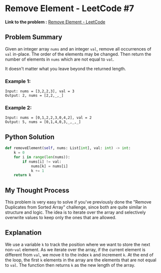 # Remove Element - LeetCode #7

**Link to the problem :** [Remove Element -  LeetCode](https://leetcode.com/problems/remove-element)

## Problem Summary

Given an integer array `nums` and an integer `val`, remove all occurrences of `val` in-place. The order of the elements may be changed. Then return the number of elements in `nums` which are not equal to `val`.

It doesn't matter what you leave beyond the returned length.

### Example 1:
```
Input: nums = [3,2,2,3], val = 3
Output: 2, nums = [2,2,_,_]
```
### Example 2:
```
Input: nums = [0,1,2,2,3,0,4,2], val = 2
Output: 5, nums = [0,1,4,0,3,_,_,_]
```

## Python Solution

```python
def removeElement(self, nums: List[int], val: int) -> int:
    k = 0
    for i in range(len(nums)):
        if nums[i] != val:
            nums[k] = nums[i]
            k += 1
    return k
```

## My Thought Process

This problem is very easy to solve if you've previously done the "Remove Duplicates from Sorted Array" challenge, since both are quite similar in structure and logic. The idea is to iterate over the array and selectively overwrite values to keep only the ones that are allowed.

## Explanation

We use a variable `k` to track the position where we want to store the next non-`val` element. As we iterate over the array, if the current element is different from `val`, we move it to the index `k` and increment `k`. At the end of the loop, the first `k` elements in the array are the elements that are not equal to `val`. The function then returns `k` as the new length of the array.
